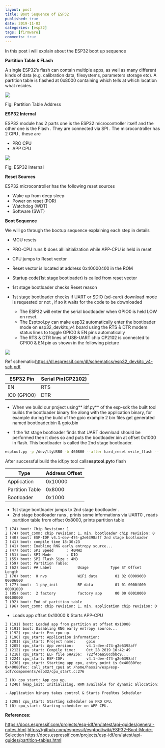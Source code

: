 ```yaml
---
layout: post
title: Boot Sequence of ESP32
published: true
date: 2019-11-03
categories: [esp32]
tags: [firmware]
comments: true
---
```


In this post i will explain about the ESP32 boot up sequence

**Partition Table & FLash**

A single ESP32’s flash can contain multiple apps, as well as many different kinds of data (e.g. calibration data, filesystems, parameters storage etc). A partition table is flashed at 0x8000 containing which tells at which location what resides.

![](https://lh3.googleusercontent.com/NJQIgMVwUKfCyChoAcrXQbr5CwrRxMRy4wiAflQuP7MIVkxmAu1Vvzoj-cgSdt1cAmLlHFXM7g2pA36xDWVQS2ZLRRclh690yDRId2YgHTyumh5-fW6RXlwd4VMysQUC0uANpfe6)

Fig: Partition Table Address

**ESP32 Internal**

ESP32 module has 2 parts one is the ESP32 microcontroller itself and the other one is the Flash . They are connected via SPI . The microcontroller has 2 CPU , these are

- PRO CPU
- APP CPU

![](https://lh6.googleusercontent.com/xwFYV887r-xu51adSiY0CULZB6zY171si27Ing5Hz88bIm1FOHf1Kn9LRgOLWgYxTBTAZKCFBts8QcjuM-3W2t_qRW9u4Tpg0rcH0rw0cfyavguZwCzlIfgrV8uM5Z9GPP7d18tB)

Fig: ESP32 Internal

**Reset Sources**

ESP32 microcontroller has the following reset sources

- Wake up from deep sleep
- Power on reset (POR)
- Watchdog (WDT)
- Software (SWT)

**Boot Sequence**

We will go through the bootup sequence explaining each step in details

- MCU resets

- PRO-CPU runs & does all initialization while APP-CPU is held in reset

- CPU jumps to Reset vector

- Reset vector is located at address 0x40000400 in the ROM

- Startup code(1st stage bootloader) is called from reset vector

- 1st stage bootloader checks Reset reason

- 1st stage bootloader checks if UART or SDIO (sd-card) download mode is requested or not , if so it waits for the code to be downloaded

  - The ESP32 will enter the serial bootloader when GPIO0 is held LOW on reset.
  - The Esptool.py can make esp32 automatically enter the bootloader mode on esp32_devkits_v4 board using the RTS & DTR modem status lines to toggle GPIO0 & EN pins automatically
  - The RTS & DTR lines of USB-UART chip CP2102 is connected to GPIO0 & EN pin as shown in the following picture

![](https://lh3.googleusercontent.com/F3r26c9uK51hSD8CPH6J6-c2Uc8tgw_KAefhPlp_Je_mvAhMsydhnCCX8ZxbqAYeQoccihwybg0yDbJfkLAzetTs0azGwxNNBiqFjkkkhjmMO9D_qMdlQQHLU62FBIzbXTXqllR_)

Ref schematic:<https://dl.espressif.com/dl/schematics/esp32_devkitc_v4-sch.pdf>

| ESP32 Pin   | Serial Pin(CP2102) |
| ----------- | ------------------ |
| EN          | RTS                |
| IO0 (GPIO0) | DTR                |

- When we build our project using** idf.py** of the esp-sdk the built tool builds the bootloader binary file along with the application binary, for example during the build of the gpio example 2 bin files get generated named bootloader.bin & gpio.bin

- If the 1st stage bootloader finds that UART download should be performed then it does so and puts the bootloader.bin at offset 0x1000 in flash. This bootloader is called the 2nd stage bootloader.


```bash
esptool.py -p /dev/ttyUSB0 -b 460800 --after hard_reset write_flash --flash_mode dio --flash_freq 40m --flash_size 4MB 0x8000 partition_table/partition-table.bin 0x1000 bootloader/bootloader.bin 0x10000 gpio.bin
```

After successful build the idf.py tool calls**esptool.py**to flash

| Type            | Address Offset |
| --------------- | -------------- |
| Application     | 0x10000        |
| Partition Table | 0x8000         |
| Bootloader      | 0x1000         |

- 1st stage bootloader jumps to 2nd stage bootloader .
- 2nd stage bootloader runs , prints some informations via UART0 , reads partition table from offset 0x8000, prints partition table

```text
I (74) boot: Chip Revision: 1
I (74) boot_comm: chip revision: 1, min. bootloader chip revision: 0
I (40) boot: ESP-IDF v4.1-dev-474-g2e6398aff 2nd stage bootloader
I (41) boot: compile time 18:30:23
I (41) boot: Enabling RNG early entropy source...
I (47) boot: SPI Speed      : 40MHz
I (51) boot: SPI Mode       : DIO
I (55) boot: SPI Flash Size : 4MB
I (59) boot: Partition Table:
I (62) boot: ## Label            Usage          Type ST Offset   Length
I (70) boot:  0 nvs              WiFi data        01 02 00009000 00006000
I (77) boot:  1 phy_init         RF data          01 01 0000f000 00001000
I (85) boot:  2 factory          factory app      00 00 00010000 00100000
I (92) boot: End of partition table
I (96) boot_comm: chip revision: 1, min. application chip revision: 0
```
- Loads app offset 0x10000 & Starts APP-CPU

```text
I (191) boot: Loaded app from partition at offset 0x10000
I (191) boot: Disabling RNG early entropy source...
I (192) cpu_start: Pro cpu up.
I (196) cpu_start: Application information:
I (201) cpu_start: Project name:     gpio
I (205) cpu_start: App version:      v4.1-dev-474-g2e6398aff
I (212) cpu_start: Compile time:     Oct 28 2019 16:42:49
I (218) cpu_start: ELF file SHA256:  722f4baa50cdbbc9...
I (224) cpu_start: ESP-IDF:          v4.1-dev-474-g2e6398aff
I (230) cpu_start: Starting app cpu, entry point is 0x40080fec
0x40080fec: call_start_cpu1 at /home/hassin/esp/esp-idf/components/esp32/cpu_start.c:276

I (0) cpu_start: App cpu up.
I (240) heap_init: Initializing. RAM available for dynamic allocation:

- Application binary takes control & Starts FreeRtos Scheduler
```

```text
I (298) cpu_start: Starting scheduler on PRO CPU.
I (0) cpu_start: Starting scheduler on APP CPU.
```

**References:**

<https://docs.espressif.com/projects/esp-idf/en/latest/api-guides/general-notes.html>
<https://github.com/espressif/esptool/wiki/ESP32-Boot-Mode-Selection>
<https://docs.espressif.com/projects/esp-idf/en/latest/api-guides/partition-tables.html>